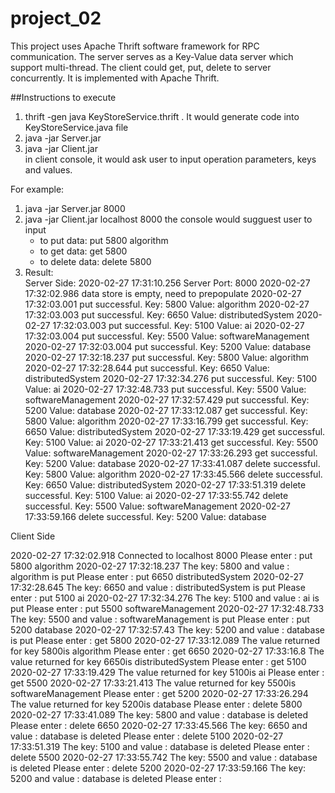 # project_02
This project uses Apache Thrift software framework for RPC communication.
The server serves as a Key-Value data server which support multi-thread. The client could get, put, delete to server concurrently. It is implemented with Apache Thrift. 

##Instructions to execute
1. thrift -gen java KeyStoreService.thrift . It would generate code into KeyStoreService.java file 
2. java -jar Server.jar <port number>  
3. java -jar Client.jar <ip> <port number>  
  in client console, it would ask user to input operation parameters, keys and values. 
  
For example:   
1. java -jar Server.jar 8000
2. java -jar Client.jar localhost 8000
   the console would sugguest user to input 
   - to put data: put 5800 algorithm
   - to get data: get 5800
   - to delete data: delete 5800  
3. Result:  
   Server Side: 
   2020-02-27 17:31:10.256   Server Port: 8000
2020-02-27 17:32:02.986    data store is empty, need to prepopulate
2020-02-27 17:32:03.001    put successful. Key:  5800 Value:  algorithm
2020-02-27 17:32:03.003    put successful. Key:  6650 Value:  distributedSystem
2020-02-27 17:32:03.003    put successful. Key:  5100 Value:  ai
2020-02-27 17:32:03.004    put successful. Key:  5500 Value:  softwareManagement
2020-02-27 17:32:03.004    put successful. Key:  5200 Value:  database
2020-02-27 17:32:18.237    put successful. Key:  5800 Value:  algorithm
2020-02-27 17:32:28.644    put successful. Key:  6650 Value:  distributedSystem
2020-02-27 17:32:34.276    put successful. Key:  5100 Value:  ai
2020-02-27 17:32:48.733    put successful. Key:  5500 Value:  softwareManagement
2020-02-27 17:32:57.429    put successful. Key:  5200 Value:  database
2020-02-27 17:33:12.087    get successful. Key:  5800 Value:  algorithm
2020-02-27 17:33:16.799    get successful. Key:  6650 Value:  distributedSystem
2020-02-27 17:33:19.429    get successful. Key:  5100 Value:  ai
2020-02-27 17:33:21.413    get successful. Key:  5500 Value:  softwareManagement
2020-02-27 17:33:26.293    get successful. Key:  5200 Value:  database
2020-02-27 17:33:41.087    delete successful. Key:  5800 Value:  algorithm
2020-02-27 17:33:45.566    delete successful. Key:  6650 Value:  distributedSystem
2020-02-27 17:33:51.319    delete successful. Key:  5100 Value:  ai
2020-02-27 17:33:55.742    delete successful. Key:  5500 Value:  softwareManagement
2020-02-27 17:33:59.166    delete successful. Key:  5200 Value:  database

Client Side  

2020-02-27 17:32:02.918   Connected to localhost 8000
Please enter : put 5800 algorithm
2020-02-27 17:32:18.237   The key:  5800 and value : algorithm is put
Please enter : put 6650 distributedSystem
2020-02-27 17:32:28.645   The key:  6650 and value : distributedSystem is put
Please enter : put 5100 ai
2020-02-27 17:32:34.276   The key:  5100 and value : ai is put
Please enter : put 5500 softwareManagement
2020-02-27 17:32:48.733   The key:  5500 and value : softwareManagement is put
Please enter : put 5200 database
2020-02-27 17:32:57.43   The key:  5200 and value : database is put
Please enter : get 5800
2020-02-27 17:33:12.089   The value returned for key 5800is algorithm
Please enter : get 6650
2020-02-27 17:33:16.8   The value returned for key 6650is distributedSystem
Please enter : get 5100
2020-02-27 17:33:19.429   The value returned for key 5100is ai
Please enter : get 5500
2020-02-27 17:33:21.413   The value returned for key 5500is softwareManagement
Please enter : get 5200
2020-02-27 17:33:26.294   The value returned for key 5200is database
Please enter : delete 5800
2020-02-27 17:33:41.089   The key:  5800 and value : database is deleted
Please enter : delete 6650
2020-02-27 17:33:45.566   The key:  6650 and value : database is deleted
Please enter : delete 5100
2020-02-27 17:33:51.319   The key:  5100 and value : database is deleted
Please enter : delete 5500
2020-02-27 17:33:55.742   The key:  5500 and value : database is deleted
Please enter : delete 5200
2020-02-27 17:33:59.166   The key:  5200 and value : database is deleted
Please enter : 


